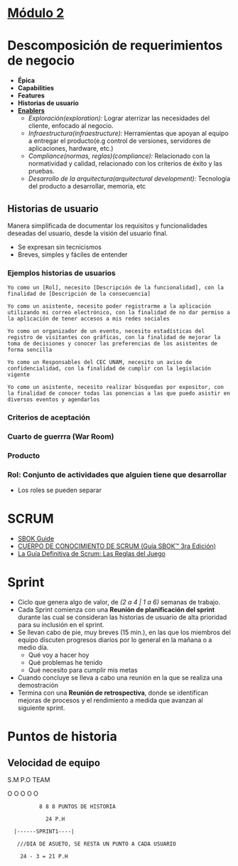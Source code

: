 # [Módulo 2](http://dcd.tic.unam.mx/cursosadistancia/course/view.php?id=54&section=2)

# Descomposición de requerimientos de negocio
* **Épica**
* **Capabilities**
* **Features**
* **Historias de usuario**
* **[Enablers](https://www.scaledagileframework.com/enablers/)**
  - *Exploración(exploration):* Lograr aterrizar las necesidades del cliente, enfocado al negocio. 
  - *Infraestructura(infraestructure):* Herramientas que apoyan al equipo a entregar el producto(e.g control de versiones, servidores de aplicaciones, hardware, etc.)
  - *Compliance(normas, reglas)(compliance):* Relacionado con la normatividad y calidad, relacionado con los criterios de éxito y las pruebas. 
  - *Desarrollo de la arquitectura(arquitectural development):* Tecnología del producto a desarrollar, memoria, etc

## Historias de usuario

Manera simplificada de documentar los requisitos y funcionalidades deseadas del usuario, desde la visión del usuario final.

* Se expresan sin tecnicismos
* Breves, simples y fáciles de entender

### Ejemplos historias de usuarios

````
Yo como un [Rol], necesito [Descripción de la funcionalidad], con la finalidad de [Descripción de la consecuencia]

Yo como un asistente, necesito poder registrarme a la aplicación utilizando mi correo electrónico, con la finalidad de no dar permiso a la aplicación de tener accesos a mis redes sociales

Yo como un organizador de un evento, necesito estadísticas del registro de visitantes con gráficas, con la finalidad de mejorar la toma de decisiones y conocer las preferencias de los asistentes de forma sencilla

Yo como un Responsables del CEC UNAM, necesito un aviso de confidencialidad, con la finalidad de cumplir con la legislación vigente

Yo como un asistente, necesito realizar búsquedas por expositor, con la finalidad de conocer todas las ponencias a las que puedo asistir en diversos eventos y agendarlos
````

### Criterios de aceptación
### Cuarto de guerrra (War Room)
### Producto
### Rol: Conjunto de actividades que alguien tiene que desarrollar
  - Los roles se pueden separar

# SCRUM

* [SBOK Guide](https://www.scrumstudy.com/sbokguide)
* [CUERPO DE CONOCIMIENTO DE SCRUM (Guía SBOK™ 3ra Edición)](https://www.scrumstudy.com/SBOK/SCRUMstudy-SBOK-Guide-3rd-edition-spanish.pdf)
* [La Guía Definitiva de Scrum: Las Reglas del Juego](https://www.scrumguides.org/docs/scrumguide/v2017/2017-Scrum-Guide-Spanish-European.pdf)

# Sprint 

* Ciclo que genera algo de valor, de *(2 a 4 | 1 a 6)* semanas de trabajo.
* Cada Sprint comienza con una **Reunión de planificación del sprint** durante las cual se consideran las historias de usuario de alta prioridad para su inclusión en el sprint.
* Se llevan cabo de pie, muy breves (15 min.), en las que los miembros del equipo discuten progresos diarios por lo general en la mañana o a medio día.
  - Qué voy a hacer hoy
  - Qué problemas he tenido
  - Qué necesito para cumplir mis metas
 * Cuando concluye se lleva a cabo una reunión en la que se realiza una demostración
 * Termina con una **Reunión de retrospectiva**, donde se identifican mejoras de procesos y el rendimiento a medida que avanzan al siguiente sprint.
 
 # Puntos de historia
 ## Velocidad de equipo
 
 S.M   P.O    TEAM
 
 O      O     O O O
 
              8 8 8 PUNTOS DE HISTORIA
              
                24 P.H
                
      |------SPRINT1----|
      
       ///DIA DE ASUETO, SE RESTA UN PUNTO A CADA USUARIO
       
        24 - 3 = 21 P.H
